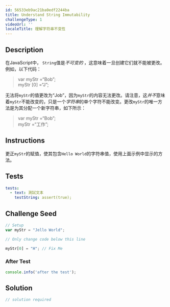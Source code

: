```yaml
---
id: 56533eb9ac21ba0edf2244ba
title: Understand String Immutability
challengeType: 1
videoUrl: ''
localeTitle: 理解字符串不变性
---
```


## Description
<section id="description">在JavaScript中， <code>String</code>值是<dfn>不可变的</dfn> ，这意味着一旦创建它们就不能被更改。例如，以下代码： <blockquote> var myStr =“Bob”; <br> myStr [0] =“J”; </blockquote>无法将<code>myStr</code>的值更改为“Job”，因为<code>myStr</code>的内容无法更改。请注意，这<em>并不</em>意味着<code>myStr</code>不能改变的，只是一个<dfn>字符串</dfn>的单个字符不能改变。更改<code>myStr</code>的唯一方法是为其分配一个新字符串，如下所示： <blockquote> var myStr =“Bob”; <br> myStr =“工作”; </blockquote></section>

## Instructions
<section id="instructions">更正<code>myStr</code>的赋值，使其包含<code>Hello World</code>的字符串值，使用上面示例中显示的方法。 </section>

## Tests
<section id='tests'>

```yml
tests:
  - text: 測試文本
    testString: assert(true);

```

</section>

## Challenge Seed
<section id='challengeSeed'>

<div id='js-seed'>

```js
// Setup
var myStr = "Jello World";

// Only change code below this line

myStr[0] = "H"; // Fix Me

```

</div>


### After Test
<div id='js-teardown'>

```js
console.info('after the test');
```

</div>

</section>

## Solution
<section id='solution'>

```js
// solution required
```
</section>
